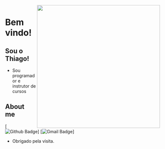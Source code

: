 <img align="right" width="400" height="400" src="https://www.dropbox.com/s/de4sz6bwzr4bfyo/img%20github.png?dl=0">

# Bem vindo!

## Sou o Thiago!

- Sou programador e instrutor de cursos


## About me 
[![Github Badge](https://img.shields.io/badge/-Github-000?style=flat-square&logo=Github&logoColor=white&link=https://github.com/thiagopaivamed)]
[![Gmail Badge](https://img.shields.io/badge/-Gmail-c14438?style=flat-square&logo=Gmail&logoColor=white&link=mailto:thiagopaivamed@gmail.com)]

- Obrigado pela visita. 
